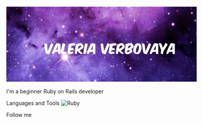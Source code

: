 ![Header](https://github.com/Valeri1998v/Valeri1998v/blob/main/assets/image.png)

I'm a beginner Ruby on Rails developer

Languages and Tools
![Ruby](https://img.shields.io/badge/Ruby-darkred)


Follow me

